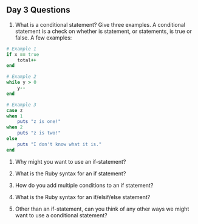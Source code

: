 ## Day 3 Questions

1. What is a conditional statement? Give three examples.
A conditional statement is a check on whether is statement, or statements, is true or false. A few examples:
```ruby
# Example 1
if x == true
    total++
end 

# Example 2
while y > 0
    y--
end

# Example 3
case z
when 1
    puts "z is one!"
when 2
    puts "z is two!"
else
    puts "I don't know what it is."
end
```

1. Why might you want to use an if-statement?

1. What is the Ruby syntax for an if statement?

1. How do you add multiple conditions to an if statement?

1. What is the Ruby syntax for an if/elsif/else statement?

1. Other than an if-statement, can you think of any other ways we might want to use a conditional statement?

